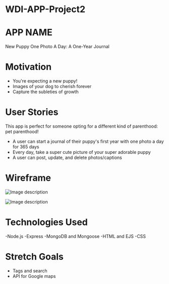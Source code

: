# WDI-APP-Project2

# APP NAME 
New Puppy One Photo A Day: A One-Year Journal 

# Motivation
- You're expecting a new puppy!
- Images of your dog to cherish forever
- Capture the subleties of growth

# User Stories 
This app is perfect for someone opting for a different kind of parenthood: pet parenthood!
- A user can start a journal of their puppy's first year with one photo a day for 365 days
- Every day, take a super cute picture of your super adorable puppy
- A user can post, update, and delete photos/captions

# Wireframe


 ![Image description](https://i.imgur.com/HDDx2X8.jpg)



 ![Image description](https://i.imgur.com/hI4Ujzk.jpg)


  
 
  
# Technologies Used
-Node.js
-Express
-MongoDB and Mongoose
-HTML and EJS
-CSS

# Stretch Goals
- Tags and search 
- API for Google maps





